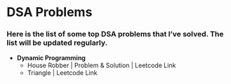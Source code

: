 # DSA Problems

### Here is the list of some top DSA problems that I’ve solved. The list will be updated regularly.

- **Dynamic Programming**
  - House Robber | <a href="https://github.com/mmazinjameel/DSA-Problems/blob/main/Codes/1_House_Robber.ipynb" style="text-decoration:none;" target="_blank"> Problem & Solution | <a href="https://leetcode.com/problems/house-robber/description/" style="text-decoration:none;" target="_blank">Leetcode Link</a>
  - Triangle | <a href="https://leetcode.com/problems/house-robber/description/](https://leetcode.com/problems/triangle/description/" style="text-decoration:none;" target="_blank">Leetcode Link</a>
